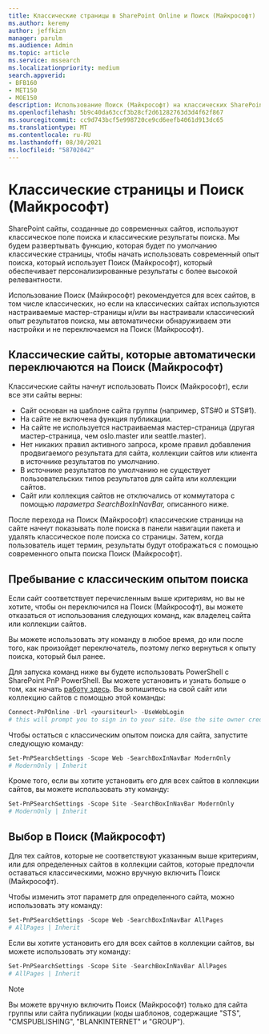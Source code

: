 ```yaml
---
title: Классические страницы в SharePoint Online и Поиск (Майкрософт)
ms.author: keremy
author: jeffkizn
manager: parulm
ms.audience: Admin
ms.topic: article
ms.service: mssearch
ms.localizationpriority: medium
search.appverid:
- BFB160
- MET150
- MOE150
description: Использование Поиск (Майкрософт) на классических SharePoint страницах
ms.openlocfilehash: 5b9c40da63ccf3b28cf2d61282763d3d4f62f867
ms.sourcegitcommit: cc9d743bcf5e998720ce9cd6eefb4061d913dc65
ms.translationtype: MT
ms.contentlocale: ru-RU
ms.lasthandoff: 08/30/2021
ms.locfileid: "58702042"
---
```

# <a name="classic-pages-and-microsoft-search"></a>Классические страницы и Поиск (Майкрософт)

SharePoint сайты, созданные до современных сайтов, используют классическое поле поиска и классические результаты поиска. Мы будем развертывать функцию, которая будет по умолчанию классические страницы, чтобы начать использовать современный опыт поиска, который использует Поиск (Майкрософт), который обеспечивает персонализированные результаты с более высокой релевантности.

Использование Поиск (Майкрософт) рекомендуется для всех сайтов, в том числе классических, но если на классических сайтах используются настраиваемые мастер-страницы и/или вы настраивали классический опыт результатов поиска, мы автоматически обнаруживаем эти настройки и не переключаемся на Поиск (Майкрософт).

## <a name="classic-sites-that-will-automatically-switch-to-microsoft-search"></a>Классические сайты, которые автоматически переключаются на Поиск (Майкрософт)

Классические сайты начнут использовать Поиск (Майкрософт), если все эти сайты верны:

* Сайт основан на шаблоне сайта группы (например, STS#0 и STS#1).
* На сайте не включена функция публикации.
* На сайте не используется настраиваемая мастер-страница (другая мастер-страница, чем oslo.master или seattle.master).
* Нет никаких правил активного запроса, кроме правил добавления продвигаемого результата для сайта, коллекции сайтов или клиента в источнике результатов по умолчанию.
* В источнике результатов по умолчанию не существует пользовательских типов результатов для сайта или коллекции сайтов.
* Сайт или коллекция сайтов не отключались от коммутатора с помощью *параметра SearchBoxInNavBar,* описанного ниже.

После перехода на Поиск (Майкрософт) классические страницы на сайте начнут показывать поле поиска в панели навигации пакета и удалять классическое поле поиска со страницы. Затем, когда пользователь ищет термин, результаты будут отображаться с помощью современного опыта поиска Поиск (Майкрософт).

## <a name="staying-with-the-classic-search-experience"></a>Пребывание с классическим опытом поиска

Если сайт соответствует перечисленным выше критериям, но вы не хотите, чтобы он переключился на Поиск (Майкрософт), вы можете отказаться от использования следующих команд, как владелец сайта или коллекции сайтов.

Вы можете использовать эту команду в любое время, до или после того, как произойдет переключатель, поэтому легко вернуться к опыту поиска, который был ранее.

Для запуска команд ниже вы будете использовать PowerShell с SharePoint PnP PowerShell. Вы можете установить и узнать больше о том, как начать [работу здесь](/powershell/sharepoint/sharepoint-pnp/sharepoint-pnp-cmdlets?view=sharepoint-ps). Вы вопишитесь на свой сайт или коллекцию сайтов с помощью этой команды:

```powershell
Connect-PnPOnline -Url <yoursiteurl> -UseWebLogin
# this will prompt you to sign in to your site. Use the site owner credentials.
```

Чтобы остаться с классическим опытом поиска для сайта, запустите следующую команду:

```powershell
Set-PnPSearchSettings -Scope Web -SearchBoxInNavBar ModernOnly
# ModernOnly | Inherit
```

Кроме того, если вы хотите установить его для всех сайтов в коллекции сайтов, вы можете использовать эту команду:

```powershell
Set-PnPSearchSettings -Scope Site -SearchBoxInNavBar ModernOnly
# ModernOnly | Inherit
```

## <a name="opting-into-microsoft-search"></a>Выбор в Поиск (Майкрософт)

Для тех сайтов, которые не соответствуют указанным выше критериям, или для определенных сайтов в коллекции сайтов, которые предпочли оставаться классическими, можно вручную включить Поиск (Майкрософт).

Чтобы изменить этот параметр для определенного сайта, можно использовать эту команду:

```powershell
Set-PnPSearchSettings -Scope Web -SearchBoxInNavBar AllPages
# AllPages | Inherit
```

Если вы хотите установить его для всех сайтов в коллекции сайтов, вы можете использовать эту команду:

```powershell
Set-PnPSearchSettings -Scope Site -SearchBoxInNavBar AllPages
# AllPages | Inherit
```

> [!NOTE]
> Вы можете вручную включить Поиск (Майкрософт) только для сайта группы или сайта публикации (коды шаблонов, содержащие "STS", "CMSPUBLISHING", "BLANKINTERNET" и "GROUP").